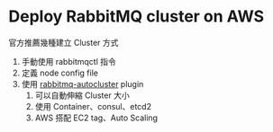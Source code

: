 # Deploy RabbitMQ cluster on AWS

官方推薦幾種建立 Cluster 方式

1. 手動使用 rabbitmqctl 指令
2. 定義 node config file
3. 使用 [rabbitmq-autocluster](https://github.com/aweber/rabbitmq-autocluster/) plugin
   1. 可以自動伸縮 Cluster 大小
   2. 使用 Container、consul、etcd2
   3. AWS 搭配 EC2 tag、Auto Scaling



